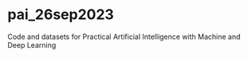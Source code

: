 # pai_26sep2023
Code and datasets for Practical Artificial Intelligence with Machine and Deep Learning
